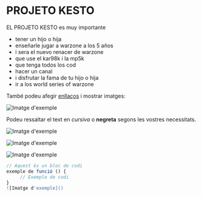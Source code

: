 # PROJETO KESTO
EL PROJETO KESTO es muy importante

- tener un hijo o hija
- enseñarle jugar a warzone a los 5 años
- i sera el nuevo renacer de warzone
- que use el kar98k i la mp5k
- que tenga todos los cod
- hacer un canal
- i disfrutar la fama de tu hijo o hija
- ir a los world series of warzone

També podeu afegir [enllaços](https://www.exemple.com) i mostrar imatges:

![Imatge d'exemple](https://pbs.twimg.com/media/FLcUsDLWQAIOBqF?format=jpg&name=900x900)

Podeu ressaltar el text en *cursiva* o **negreta** segons les vostres necessitats.

![Imatge d'exemple](https://i.ytimg.com/vi/Ok9lrAgTVL0/maxresdefault.jpg)

![Imatge d'exemple](https://cdn.prod.website-files.com/622ab3658f91bcaa69da39cc/662f29fd76cb110396c6eef3_MP5%20Lachmann%20Sub%20Mejor%20Clase%20Warzone.jpg)

![Imatge d'exemple](https://i.ytimg.com/vi/liIcSYgVo2Q/maxresdefault.jpg)

```javascript
// Aquest és un bloc de codi
exemple de funció () {
     // Exemple de codi
}
![Imatge d'exemple]()
